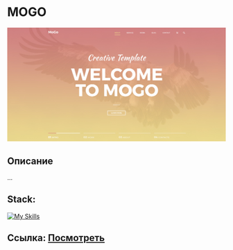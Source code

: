 # MOGO 

<img src="screenshot/MoGo.jpg" alt="MOGO" />

## Описание
...

## Stack:

[![My Skills](https://skillicons.dev/icons?i=html,sass,js,gulp)](https://skillicons.dev)

## Ссылка: [Посмотреть](https://alpha3625.github.io/MOGO/)
